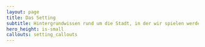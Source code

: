 ```yaml
---
layout: page
title: Das Setting
subtitle: Hintergrundwissen rund um die Stadt, in der wir spielen werden
hero_height: is-small
callouts: setting_callouts
---
```


